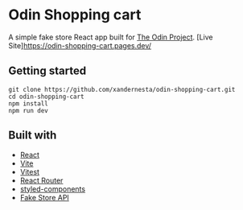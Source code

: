 # Odin Shopping cart

A simple fake store React app built for [The Odin Project](https://www.theodinproject.com/lessons/node-path-react-new-shopping-cart).
[Live Site]https://odin-shopping-cart.pages.dev/

## Getting started

```
git clone https://github.com/xandernesta/odin-shopping-cart.git
cd odin-shopping-cart
npm install
npm run dev
```

## Built with

- [React](https://reactjs.org/)
- [Vite](https://vitejs.dev/)
- [Vitest](https://vitest.dev/guide/)
- [React Router](https://reactrouter.com/)
- [styled-components](https://styled-components.com/)
- [Fake Store API](https://fakestoreapi.com/)
